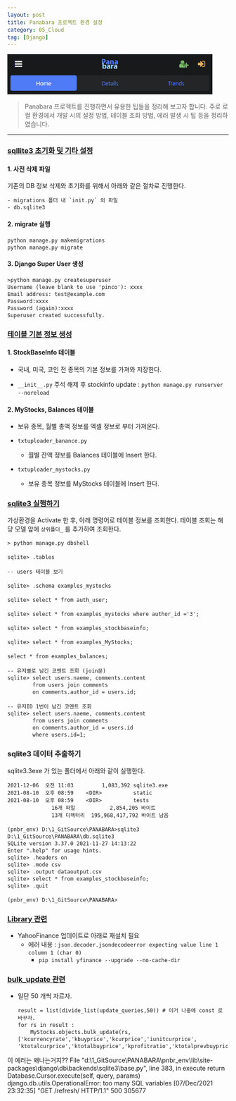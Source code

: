```yaml
---
layout: post
title: Panabara 프로젝트 환경 설정
category: 05_Cloud
tag: [Django]
---
```




![example](/assets/images/panabarabasic.png)

> Panabara 프로젝트를 진행하면서 유용한 팁들을 정리해 보고자 합니다. 주로 로컬 환경에서 개발 시의 설정 방법, 테이블 조회 방법, 에러 발생 시 팁 등을 정리하였습니다.


---


### <U>sqllite3 초기화 및 기타 설정</U>

#### 1. 사전 삭제 파일
기존의 DB 정보 삭제와 초기화를 위해서 아래와 같은 절차로 진행한다.

    - migrations 폴더 내 `init.py` 외 파일
    - db.sqlite3


#### 2. migrate 실행

```
python manage.py makemigrations
python manage.py migrate
```

#### 3. Django Super User 생성

```
>python manage.py createsuperuser
Username (leave blank to use 'pinco'): xxxx
Email address: test@example.com
Password:xxxx
Password (again):xxxx
Superuser created successfully.
```

### <U>테이블 기본 정보 생성</U>

#### 1. StockBaseInfo 테이블

- 국내, 미국, 코인 전 종목의 기본 정보를 가져와 저장한다.

- `__init__.py` 주석 해제 후 stockinfo update : `python manage.py runserver --noreload`


#### 2. MyStocks, Balances 테이블

- 보유 종목, 월별 총액 정보를 엑셀 정보로 부터 가져온다.

- `txtuploader_banance.py`
    - 월별 잔액 정보를 Balances 테이블에 Insert 한다.

- `txtuploader_mystocks.py`
    - 보유 종목 정보를 MyStocks 테이블에 Insert 한다.
 



### <U>sqlite3 실행하기</U>
가상환경을 Activate 한 후, 아래 명령어로 테이블 정보를 조회한다. 테이블 조회는 해당 모델 앞에 `상위폴더_` 를 추가하여 조회한다.

```
> python manage.py dbshell

sqlite> .tables  

-- users 테이블 보기

sqlite> .schema examples_mystocks

sqlite> select * from auth_user;

sqlite> select * from examples_mystocks where author_id ='3';

sqlite> select * from examples_stockbaseinfo;

sqlite> select * from examples_MyStocks;

select * from examples_balances;

-- 유저별로 남긴 코멘트 조회 (join문)
sqlite> select users.naeme, comments.content
        from users join comments
        on comments.author_id = users.id;

-- 유저ID 1번이 남긴 코멘트 조회
sqlite> select users.naeme, comments.content
        from users join comments
        on comments.author_id = users.id
        where users.id=1;
```

### sqlite3 데이터 추출하기

sqlite3.3exe 가 있는 폴더에서 아래와 같이 실행한다.

```
2021-12-06  오전 11:03         1,083,392 sqlite3.exe
2021-08-10  오후 08:59    <DIR>          static
2021-08-10  오후 08:59    <DIR>          tests
              16개 파일           2,854,205 바이트
              13개 디렉터리  195,968,417,792 바이트 남음

(pnbr_env) D:\1_GitSource\PANABARA>sqlite3 D:\1_GitSource\PANABARA\db.sqlite3
SQLite version 3.37.0 2021-11-27 14:13:22
Enter ".help" for usage hints.
sqlite> .headers on
sqlite> .mode csv
sqlite> .output dataoutput.csv
sqlite> select * from examples_stockbaseinfo;
sqlite> .quit

(pnbr_env) D:\1_GitSource\PANABARA>

```


### <U>Library 관련</U>
- YahooFinance 업데이트로 아래로 재설치 필요
    - 에러 내용 :  `json.decoder.jsondecodeerror expecting value line 1 column 1 (char 0)`
        - `pip install yfinance --upgrade --no-cache-dir`


### <U>bulk_update 관련</U>
- 일단 50 개씩 자르자.

    ```
    result = list(divide_list(update_queries,50)) # 이거 나중에 const 로 바꾸자.
    for rs in result :
        MyStocks.objects.bulk_update(rs, ['kcurrencyrate','kbuyprice','kcurprice','iunitcurprice',
    'ktotalcurprice','ktotalbuyprice','kprofitratio','ktotalprevbuyprice','ktotalprevprice','kprofitpreratio','iupdatedate'])
    ```

이 에러는 왜나는거지??
  File "d:\1_GitSource\PANABARA\pnbr_env\lib\site-packages\django\db\backends\sqlite3\base.py", line 383, in execute
    return Database.Cursor.execute(self, query, params)
django.db.utils.OperationalError: too many SQL variables
[07/Dec/2021 23:32:35] "GET /refresh/ HTTP/1.1" 500 305677